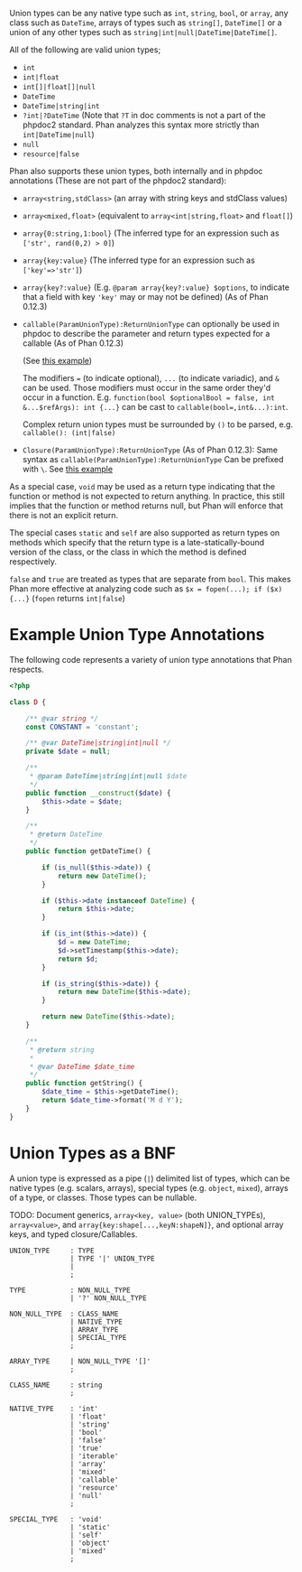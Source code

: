 Union types can be any native type such as `int`, `string`, `bool`, or `array`, any class such as `DateTime`, arrays of types such as `string[]`, `DateTime[]` or a union of any other types such as `string|int|null|DateTime|DateTime[]`.

All of the following are valid union types;

* `int`
* `int|float`
* `int[]|float[]|null`
* `DateTime`
* `DateTime|string|int`
* `?int|?DateTime` (Note that `?T` in doc comments is not a part of the phpdoc2 standard. Phan analyzes this syntax more strictly than `int|DateTime|null`)
* `null`
* `resource|false`

Phan also supports these union types, both internally and in phpdoc annotations (These are not part of the phpdoc2 standard):

* `array<string,stdClass>` (an array with string keys and stdClass values)
* `array<mixed,float>` (equivalent to `array<int|string,float>` and `float[]`)
* `array{0:string,1:bool}` (The inferred type for an expression such as `['str', rand(0,2) > 0]`)
* `array{key:value}` (The inferred type for an expression such as `['key'=>'str']`)
* `array{key?:value}` (E.g. `@param array{key?:value} $options`, to indicate that a field with key `'key'` may or may not be defined) (As of Phan 0.12.3)
* `callable(ParamUnionType):ReturnUnionType` can optionally be used in phpdoc to describe the parameter and return types expected for a callable (As of Phan 0.12.3) 

   (See [this example](https://github.com/phan/phan/blob/master/tests/files/src/0457_callable_type_cast.php))

   The modifiers `=` (to indicate optional), `...` (to indicate variadic), and `&` can be used. Those modifiers must occur in the same order they'd occur in a function.
   E.g. `function(bool $optionalBool = false, int &...$refArgs): int {...}` can be cast to `callable(bool=,int&...):int`.

   Complex return union types must be surrounded by `()` to be parsed, e.g. `callable(): (int|false)`
* `Closure(ParamUnionType):ReturnUnionType` (As of Phan 0.12.3): Same syntax as `callable(ParamUnionType):ReturnUnionType`
  Can be prefixed with `\`. See [this example](https://github.com/phan/phan/blob/master/tests/files/src/0455_closure_type_cast.php)

As a special case, `void` may be used as a return type indicating that the function or method is not expected to return anything. In practice, this still implies that the function or method returns null, but Phan will enforce that there is not an explicit return.

The special cases `static` and `self` are also supported as return types on methods which specify that the return type is a late-statically-bound version of the class, or the class in which the method is defined respectively.

`false` and `true` are treated as types that are separate from `bool`.
This makes Phan more effective at analyzing code such as `$x = fopen(...); if ($x){...}` (`fopen` returns `int|false`)

# Example Union Type Annotations

The following code represents a variety of union type annotations that Phan respects.

```php
<?php

class D {

    /** @var string */
    const CONSTANT = 'constant';

    /** @var DateTime|string|int|null */
    private $date = null;

    /**
     * @param DateTime|string|int|null $date
     */
    public function __construct($date) {
        $this->date = $date;
    }

    /**
     * @return DateTime
     */
    public function getDateTime() {

        if (is_null($this->date)) {
            return new DateTime();
        }

        if ($this->date instanceof DateTime) {
            return $this->date;
        }

        if (is_int($this->date)) {
            $d = new DateTime;
            $d->setTimestamp($this->date);
            return $d;
        }

        if (is_string($this->date)) {
            return new DateTime($this->date);
        }

        return new DateTime($this->date);
    }

    /**
     * @return string
     *
     * @var DateTime $date_time
     */
    public function getString() {
        $date_time = $this->getDateTime();
        return $date_time->format('M d Y');
    }
}
```

# Union Types as a BNF

A union type is expressed as a pipe (`|`) delimited list of types, which can be native types (e.g. scalars, arrays), special types (e.g. `object`, `mixed`), arrays of a type, or classes.
Those types can be nullable.

TODO: Document generics, `array<key, value>` (both UNION_TYPEs), `array<value>`, and `array{key:shape[...,keyN:shapeN]}`, and optional array keys, and typed closure/Callables.

```
UNION_TYPE     : TYPE
               | TYPE '|' UNION_TYPE
               |
               ;

TYPE           : NON_NULL_TYPE
               | '?' NON_NULL_TYPE

NON_NULL_TYPE  : CLASS_NAME
               | NATIVE_TYPE
               | ARRAY_TYPE
               | SPECIAL_TYPE
               ;

ARRAY_TYPE     | NON_NULL_TYPE '[]'
               ;

CLASS_NAME     : string
               ;

NATIVE_TYPE    : 'int'
               | 'float'
               | 'string'
               | 'bool'
               | 'false'
               | 'true'
               | 'iterable'
               | 'array'
               | 'mixed'
               | 'callable'
               | 'resource'
               | 'null'
               ;

SPECIAL_TYPE   : 'void'
               | 'static'
               | 'self'
               | 'object'
               | 'mixed'
               ;

```
